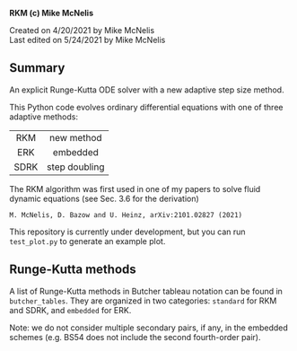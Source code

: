 **RKM (c) Mike McNelis**

Created on 4/20/2021 by Mike McNelis\
Last edited on 5/24/2021 by Mike McNelis

## Summary
An explicit Runge-Kutta ODE solver with a new adaptive step size method.

This Python code evolves ordinary differential equations with one of three adaptive methods:

| ||
|:----:|:-------------:|
| RKM  | new method    |
| ERK  | embedded      |
| SDRK | step doubling |

The RKM algorithm was first used in one of my papers to solve fluid dynamic equations (see Sec. 3.6 for the derivation)

    M. McNelis, D. Bazow and U. Heinz, arXiv:2101.02827 (2021)

This repository is currently under development, but you can run `test_plot.py` to generate an example plot.


## Runge-Kutta methods

A list of Runge-Kutta methods in Butcher tableau notation can be found in `butcher_tables`. They are organized in two categories: `standard` for RKM and SDRK, and `embedded` for ERK.

Note: we do not consider multiple secondary pairs, if any, in the embedded schemes (e.g. BS54 does not include the second fourth-order pair).




